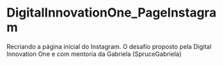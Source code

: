 # DigitalInnovationOne_PageInstagram
Recriando a página inicial do Instagram. O desafio proposto pela Digital Innovation One e com mentoria da  Gabriela (SpruceGabriela)
